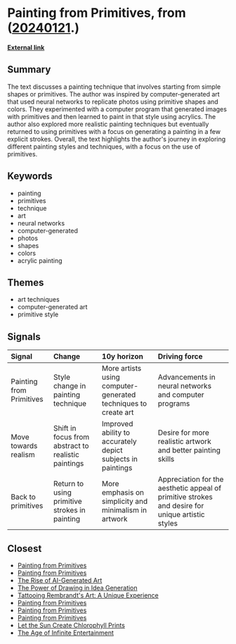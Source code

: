 # __Painting from Primitives__, from ([20240121](https://kghosh.substack.com/p/20240121).)

__[External link](https://schollz.com/tinker/primitives/)__



## Summary

The text discusses a painting technique that involves starting from simple shapes or primitives. The author was inspired by computer-generated art that used neural networks to replicate photos using primitive shapes and colors. They experimented with a computer program that generated images with primitives and then learned to paint in that style using acrylics. The author also explored more realistic painting techniques but eventually returned to using primitives with a focus on generating a painting in a few explicit strokes. Overall, the text highlights the author's journey in exploring different painting styles and techniques, with a focus on the use of primitives.

## Keywords

* painting
* primitives
* technique
* art
* neural networks
* computer-generated
* photos
* shapes
* colors
* acrylic painting

## Themes

* art techniques
* computer-generated art
* primitive style

## Signals

| Signal                   | Change                                              | 10y horizon                                                    | Driving force                                                                                    |
|:-------------------------|:----------------------------------------------------|:---------------------------------------------------------------|:-------------------------------------------------------------------------------------------------|
| Painting from Primitives | Style change in painting technique                  | More artists using computer-generated techniques to create art | Advancements in neural networks and computer programs                                            |
| Move towards realism     | Shift in focus from abstract to realistic paintings | Improved ability to accurately depict subjects in paintings    | Desire for more realistic artwork and better painting skills                                     |
| Back to primitives       | Return to using primitive strokes in painting       | More emphasis on simplicity and minimalism in artwork          | Appreciation for the aesthetic appeal of primitive strokes and desire for unique artistic styles |

## Closest

* [Painting from Primitives](76c5c1f4fd8d9450d3253d84f3138595)
* [Painting from Primitives](76c5c1f4fd8d9450d3253d84f3138595)
* [The Rise of AI-Generated Art](536d1aaf84afa5bf10493f03cbb3d38d)
* [The Power of Drawing in Idea Generation](094e056f091942a96a446d8401432eb8)
* [Tattooing Rembrandt's Art: A Unique Experience](29baa78392020ba51b3c2a8fd533e8fe)
* [Painting from Primitives](76c5c1f4fd8d9450d3253d84f3138595)
* [Painting from Primitives](76c5c1f4fd8d9450d3253d84f3138595)
* [Painting from Primitives](76c5c1f4fd8d9450d3253d84f3138595)
* [Let the Sun Create Chlorophyll Prints](2bcdda5f8128e32bddc99e1d1d7fb49d)
* [The Age of Infinite Entertainment](63f1bb42da49c95b95587a4e15740fcb)